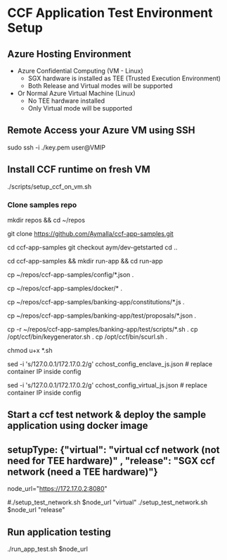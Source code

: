 # CCF Application Test Environment Setup

## Azure Hosting Environment
- Azure Confidential Computing (VM - Linux) 
    - SGX hardware is installed as TEE (Trusted Execution Environment) 
    - Both Release and Virtual modes will be supported
- Or Normal Azure Virtual Machine (Linux) 
    - No TEE hardware installed 
    - Only Virtual mode will be supported

## Remote Access your Azure VM using SSH

sudo ssh -i ./key.pem user@VMIP

## Install CCF runtime on fresh VM
./scripts/setup_ccf_on_vm.sh

### Clone samples repo
mkdir repos && cd ~/repos

git clone https://github.com/Aymalla/ccf-app-samples.git

cd  ccf-app-samples 
git checkout aym/dev-getstarted
cd ..

cd ccf-app-samples && mkdir run-app && cd run-app

cp ~/repos/ccf-app-samples/config/*.json .

cp ~/repos/ccf-app-samples/docker/* .

cp ~/repos/ccf-app-samples/banking-app/constitutions/*.js .

cp ~/repos/ccf-app-samples/banking-app/test/proposals/*.json .

cp -r ~/repos/ccf-app-samples/banking-app/test/scripts/*.sh .
cp /opt/ccf/bin/keygenerator.sh .
cp /opt/ccf/bin/scurl.sh .

chmod u+x *.sh

sed -i 's/127.0.0.1/172.17.0.2/g' cchost_config_enclave_js.json # replace container IP inside config

sed -i 's/127.0.0.1/172.17.0.2/g' cchost_config_virtual_js.json # replace container IP inside config


## Start a ccf test network  & deploy the sample application using docker image
## setupType: {"virtual": "virtual ccf network (not need for TEE hardware)" , "release":  "SGX ccf network (need a TEE hardware)"}
node_url="https://172.17.0.2:8080"

#./setup_test_network.sh $node_url "virtual"
./setup_test_network.sh $node_url "release"

## Run application testing
./run_app_test.sh $node_url
